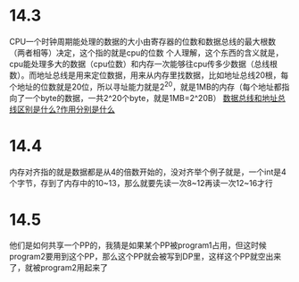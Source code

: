 # 14.3
CPU一个时钟周期能处理的数据的大小由寄存器的位数和数据总线的最大根数（两者相等）决定，这个指的就是cpu的位数
个人理解，这个东西的含义就是，cpu能处理多大的数据（cpu位数）和内存一次能够往cpu传多少数据（总线根数）。而地址总线是用来定位数据，用来从内存里找数据，比如地址总线20根，每个地址的位数就是20位，所以寻址能力就是$2^20$，就是1MB的内存（每个地址都指向了一个byte的数据，一共2^20个byte，就是1MB=2^20B）
[数据总线和地址总线区别是什么?作用分别是什么](https://blog.csdn.net/qq_39759656/article/details/81700114)

# 14.4
内存对齐指的就是数据都是从4的倍数开始的，没对齐举个例子就是，一个int是4个字节，存到了内存中的10~13，那么就要先读一次8~12再读一次12~16才行

# 14.5
他们是如何共享一个PP的，我猜是如果某个PP被program1占用，但这时候program2要用到这个PP，那么这个PP就会被写到DP里，这样这个PP就空出来了，就被program2用起来了